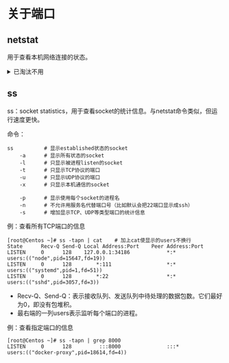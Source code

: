 # 关于端口

## netstat

用于查看本机网络连接的状态。

<details>
<summary>已淘汰不用</summary>

命令：

    netstat
        -a  # 显示所有网络连接、socket
        -l  # 只显示LISTEN状态的
        -t  # 只显示tcp的socket
        -u  # 只显示udp的socket
        -x  # 只显示unix socket
        -p  # 显示使用每个网络连接的进程名

</details>

## ss

ss：socket statistics，用于查看socket的统计信息。与netstat命令类似，但运行速度更快。

命令：

    ss          # 显示established状态的socket
        -a      # 显示所有状态的socket
        -l      # 只显示被进程listen的socket
        -t      # 只显示TCP协议的端口
        -u      # 只显示UDP协议的端口
        -x      # 只显示本机通信的socket

        -p      # 显示使用每个socket的进程名
        -n      # 不允许用服务名代替端口号（比如默认会把22端口显示成ssh）
        -s      # 增加显示TCP、UDP等类型端口的统计信息

例：查看所有TCP端口的信息

```shell
[root@Centos ~]# ss -tapn | cat    # 加上cat使显示的users不换行
State      Recv-Q Send-Q Local Address:Port    Peer Address:Port
LISTEN     0      128    127.0.0.1:34186            *:*              users:(("node",pid=15647,fd=19))
LISTEN     0      128        *:111                  *:*              users:(("systemd",pid=1,fd=51))
LISTEN     0      128        *:22                   *:*              users:(("sshd",pid=3057,fd=3))
```

- Recv-Q、Send-Q：表示接收队列、发送队列中待处理的数据包数。它们最好为0，即没有包堆积。
- 最右端的一列users表示监听每个端口的进程。

例：查看指定端口的信息

```shell
[root@Centos ~]# ss -tapn | grep 8000
LISTEN     0      128         :::8000               :::*             users:(("docker-proxy",pid=18614,fd=4))
```
